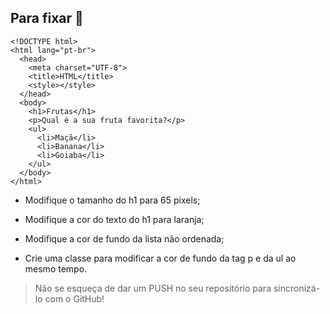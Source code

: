 ## Para fixar 📓

```
<!DOCTYPE html>
<html lang="pt-br">
  <head>
    <meta charset="UTF-8">
    <title>HTML</title>
    <style></style>
  </head>
  <body>
    <h1>Frutas</h1>
    <p>Qual é a sua fruta favorita?</p>
    <ul>
      <li>Maçã</li>
      <li>Banana</li>
      <li>Goiaba</li>
    </ul>
  </body>
</html>
```

- Modifique o tamanho do h1 para 65 pixels;

- Modifique a cor do texto do h1 para laranja;

- Modifique a cor de fundo da lista não ordenada;

- Crie uma classe para modificar a cor de fundo da tag p e da ul ao mesmo tempo.

> Não se esqueça de dar um PUSH no seu repositório para sincronizá-lo com o GitHub!